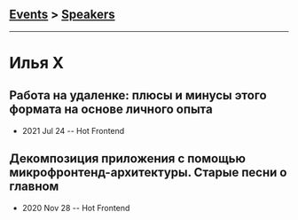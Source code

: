 ## [Events](../README.md) > [Speakers](../speakers.md)
---

# Илья X

## Работа на удаленке: плюсы и минусы этого формата на основе личного опыта
- 2021 Jul 24 -- Hot Frontend    
## Декомпозиция приложения с помощью  микрофронтенд-архитектуры. Старые песни о главном
- 2020 Nov 28 -- Hot Frontend    
